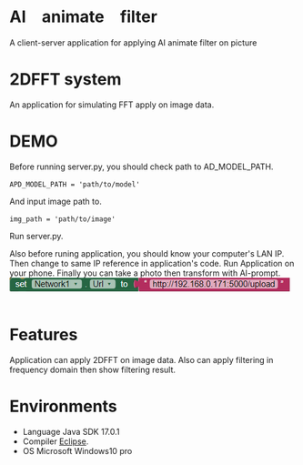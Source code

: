 # AI　animate　filter
A client-server application for applying AI animate filter on picture

# 2DFFT system
An application for simulating FFT apply on image data.

# DEMO

Before running server.py, you should check path to AD_MODEL_PATH.
```
APD_MODEL_PATH = 'path/to/model'
```

And input image path to.
```
img_path = 'path/to/image'
```
Run server.py.<br />

Also before runing application, you should know your computer's LAN IP.
Then change to same IP reference in application's code.
Run Application on your phone. Finally you can take a photo then transform with AI-prompt.<br />
![image](https://github.com/ooniwatori/AI-animate-filter/blob/main/code%20screenshot.png)<br /><br />


# Features

Application can apply 2DFFT on image data. Also can apply filtering in frequency domain then show filtering result.

# Environments 

* Language Java SDK 17.0.1
* Compiler [Eclipse](https://www.eclipse.org/).
* OS Microsoft Windows10 pro
